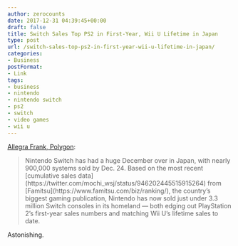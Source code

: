 ```yaml
---
author: zerocounts
date: 2017-12-31 04:39:45+00:00
draft: false
title: Switch Sales Top PS2 in First-Year, Wii U Lifetime in Japan
type: post
url: /switch-sales-top-ps2-in-first-year-wii-u-lifetime-in-japan/
categories:
- Business
postFormat:
- Link
tags:
- business
- nintendo
- nintendo switch
- ps2
- switch
- video games
- wii u
---
```


[Allegra Frank, Polygon](https://www.polygon.com/2017/12/29/16829726/nintendo-switch-sales-numbers-japan-fastest-selling-console):


<blockquote>Nintendo Switch has had a huge December over in Japan, with nearly 900,000 systems sold by Dec. 24. Based on the most recent [cumulative sales data](https://twitter.com/mochi_wsj/status/946202445515915264) from [Famitsu](https://www.famitsu.com/biz/ranking/), the country’s biggest gaming publication, Nintendo has now sold just under 3.3 million Switch consoles in its homeland — both edging out PlayStation 2’s first-year sales numbers and matching Wii U’s lifetime sales to date.

</blockquote>

Astonishing.
